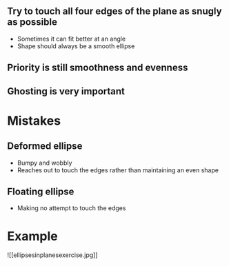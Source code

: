 ## Try to touch all four edges of the plane as snugly as possible
- Sometimes it can fit better at an angle
- Shape should always be a smooth ellipse
## Priority is still smoothness and evenness

## Ghosting is very important 

# Mistakes
## Deformed ellipse
- Bumpy and wobbly
- Reaches out to touch the edges rather than maintaining an even shape
## Floating ellipse
- Making no attempt to touch the edges

# Example
![[ellipsesinplanesexercise.jpg]]